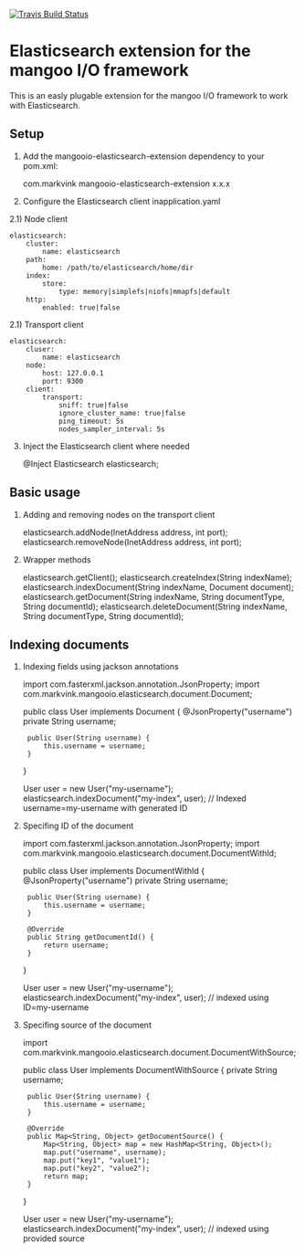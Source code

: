 [![Travis Build Status](https://travis-ci.org/MarkVink/mangooio-elasticsearch-extension.svg?branch=master)](http://travis-ci.org/MarkVink/mangooio-elasticsearch-extension)

Elasticsearch extension for the mangoo I/O framework
=====================
This is an easly plugable extension for the mangoo I/O framework to work with Elasticsearch.

Setup
-----

1) Add the mangooio-elasticsearch-extension dependency to your pom.xml:

    <dependency>
        <groupId>com.markvink</groupId>
        <artifactId>mangooio-elasticsearch-extension</artifactId>
        <version>x.x.x</version>
    </dependency>
    
2) Configure the Elasticsearch client inapplication.yaml

2.1) Node client

    elasticsearch:
        cluster:
            name: elasticsearch
        path:
            home: /path/to/elasticsearch/home/dir
        index:
            store:
                type: memory|simplefs|niofs|mmapfs|default
        http:
            enabled: true|false

2.1) Transport client

    elasticsearch:
        cluser:
            name: elasticsearch
        node:
            host: 127.0.0.1
            port: 9300
        client:
            transport:
                sniff: true|false
                ignore_cluster_name: true|false
                ping_timeout: 5s
                nodes_sampler_interval: 5s

3) Inject the Elasticsearch client where needed

	@Inject
	Elasticsearch elasticsearch;
	
Basic usage
-----
1) Adding and removing nodes on the transport client

    elasticsearch.addNode(InetAddress address, int port);
    elasticsearch.removeNode(InetAddress address, int port);

2) Wrapper methods

    elasticsearch.getClient();
    elasticsearch.createIndex(String indexName);
    elasticsearch.indexDocument(String indexName, Document document);
    elasticsearch.getDocument(String indexName, String documentType, String documentId);
    elasticsearch.deleteDocument(String indexName, String documentType, String documentId);
    
Indexing documents
-----

1) Indexing fields using jackson annotations

    import com.fasterxml.jackson.annotation.JsonProperty;
    import com.markvink.mangooio.elasticsearch.document.Document;

    public class User implements Document {
        @JsonProperty("username")
        private String username;
        
        public User(String username) {
            this.username = username;
        }
    }
    
    User user = new User("my-username");
    elasticsearch.indexDocument("my-index", user); // Indexed username=my-username with generated ID
    
2) Specifing ID of the document

    import com.fasterxml.jackson.annotation.JsonProperty;
    import com.markvink.mangooio.elasticsearch.document.DocumentWithId;

    public class User implements DocumentWithId {
        @JsonProperty("username")
        private String username;
        
        public User(String username) {
            this.username = username;
        }
        
        @Override
        public String getDocumentId() {
            return username;
        }
    }
    
    User user = new User("my-username");
    elasticsearch.indexDocument("my-index", user); // indexed using ID=my-username
    
3) Specifing source of the document

    import com.markvink.mangooio.elasticsearch.document.DocumentWithSource;

    public class User implements DocumentWithSource {
        private String username;
        
        public User(String username) {
            this.username = username;
        }
        
        @Override
        public Map<String, Object> getDocumentSource() {
            Map<String, Object> map = new HashMap<String, Object>();
            map.put("username", username);
            map.put("key1", "value1");
            map.put("key2", "value2");
            return map;
        }
    }
    
    User user = new User("my-username");
    elasticsearch.indexDocument("my-index", user); // indexed using provided source
